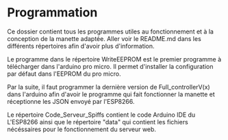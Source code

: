 # Programmation
Ce dossier contient tous les programmes utiles au fonctionnement et à la conception de la manette adaptée. 
Aller voir le README.md dans les différents répertoires afin d'avoir plus d'information. 

Le programme dans le répertoire WriteEEPROM est le premier programme à télécharger dans l'arduino pro micro. Il permet d'installer la configuration par défaut dans l'EEPROM du pro micro.

Par la suite, il faut programmer la dernière version de Full_controllerV(x) dans l'arduino afin d'avoir le programme qui fait fonctionner la manette et réceptionne les JSON envoyé par l'ESP8266.

Le répertoire Code_Serveur_Spiffs contient le code Arduino IDE du L'ESP8266 ainsi que le répertoire "data" qui contient les fichiers nécéssaires pour le fonctionnement du serveur web. 
